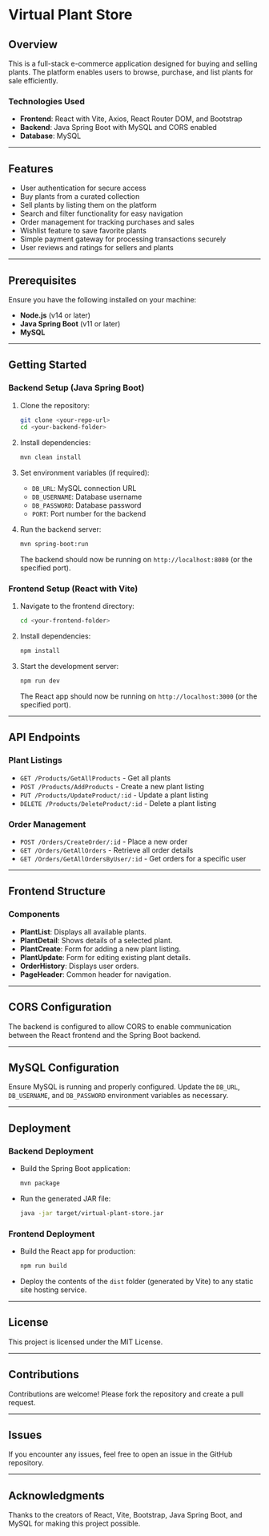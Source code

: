 # Virtual Plant Store

## Overview

This is a full-stack e-commerce application designed for buying and selling plants. The platform enables users to browse, purchase, and list plants for sale efficiently.

### Technologies Used

- **Frontend**: React with Vite, Axios, React Router DOM, and Bootstrap
- **Backend**: Java Spring Boot with MySQL and CORS enabled
- **Database**: MySQL

---

## Features

- User authentication for secure access
- Buy plants from a curated collection
- Sell plants by listing them on the platform
- Search and filter functionality for easy navigation
- Order management for tracking purchases and sales
- Wishlist feature to save favorite plants
- Simple payment gateway for processing transactions securely
- User reviews and ratings for sellers and plants

---

## Prerequisites

Ensure you have the following installed on your machine:

- **Node.js** (v14 or later)
- **Java Spring Boot** (v11 or later)
- **MySQL**

---

## Getting Started

### Backend Setup (Java Spring Boot)

1. Clone the repository:

   ```bash
   git clone <your-repo-url>
   cd <your-backend-folder>
   ```

2. Install dependencies:

   ```bash
   mvn clean install
   ```

3. Set environment variables (if required):

   - `DB_URL`: MySQL connection URL
   - `DB_USERNAME`: Database username
   - `DB_PASSWORD`: Database password
   - `PORT`: Port number for the backend

4. Run the backend server:

   ```bash
   mvn spring-boot:run
   ```

   The backend should now be running on `http://localhost:8080` (or the specified port).

### Frontend Setup (React with Vite)

1. Navigate to the frontend directory:

   ```bash
   cd <your-frontend-folder>
   ```

2. Install dependencies:

   ```bash
   npm install
   ```

3. Start the development server:

   ```bash
   npm run dev
   ```

   The React app should now be running on `http://localhost:3000` (or the specified port).

---

## API Endpoints

### Plant Listings

- `GET /Products/GetAllProducts` - Get all plants
- `POST /Products/AddProducts` - Create a new plant listing
- `PUT /Products/UpdateProduct/:id` - Update a plant listing
- `DELETE /Products/DeleteProduct/:id` - Delete a plant listing

### Order Management

- `POST /Orders/CreateOrder/:id` - Place a new order
- `GET /Orders/GetAllOrders` - Retrieve all order details
- `GET /Orders/GetAllOrdersByUser/:id` - Get orders for a specific user

---

## Frontend Structure

### Components

- **PlantList**: Displays all available plants.
- **PlantDetail**: Shows details of a selected plant.
- **PlantCreate**: Form for adding a new plant listing.
- **PlantUpdate**: Form for editing existing plant details.
- **OrderHistory**: Displays user orders.
- **PageHeader**: Common header for navigation.

---

## CORS Configuration

The backend is configured to allow CORS to enable communication between the React frontend and the Spring Boot backend.

---

## MySQL Configuration

Ensure MySQL is running and properly configured. Update the `DB_URL`, `DB_USERNAME`, and `DB_PASSWORD` environment variables as necessary.

---

## Deployment

### Backend Deployment

- Build the Spring Boot application:

  ```bash
  mvn package
  ```

- Run the generated JAR file:

  ```bash
  java -jar target/virtual-plant-store.jar
  ```

### Frontend Deployment

- Build the React app for production:

  ```bash
  npm run build
  ```

- Deploy the contents of the `dist` folder (generated by Vite) to any static site hosting service.

---

## License

This project is licensed under the MIT License.

---

## Contributions

Contributions are welcome! Please fork the repository and create a pull request.

---

## Issues

If you encounter any issues, feel free to open an issue in the GitHub repository.

---

## Acknowledgments

Thanks to the creators of React, Vite, Bootstrap, Java Spring Boot, and MySQL for making this project possible.
